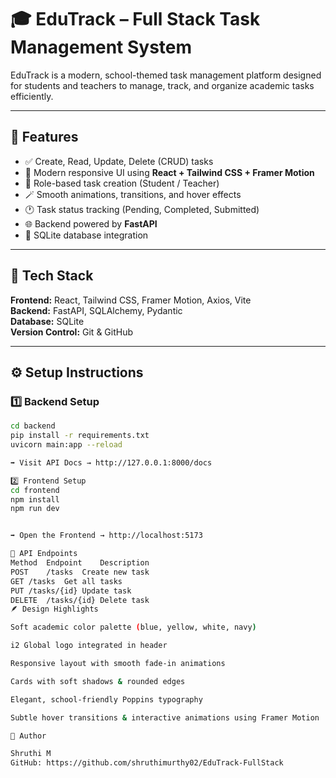 # 🎓 EduTrack – Full Stack Task Management System

EduTrack is a modern, school-themed task management platform designed for students and teachers to manage, track, and organize academic tasks efficiently.

---

## 🚀 Features
- ✅ Create, Read, Update, Delete (CRUD) tasks  
- 🎨 Modern responsive UI using **React + Tailwind CSS + Framer Motion**  
- 📘 Role-based task creation (Student / Teacher)  
- 🪄 Smooth animations, transitions, and hover effects  
- 🕐 Task status tracking (Pending, Completed, Submitted)  
- 🌐 Backend powered by **FastAPI**  
- 💾 SQLite database integration  

---

## 🧠 Tech Stack
**Frontend:** React, Tailwind CSS, Framer Motion, Axios, Vite  
**Backend:** FastAPI, SQLAlchemy, Pydantic  
**Database:** SQLite  
**Version Control:** Git & GitHub  

---

## ⚙️ Setup Instructions

### 1️⃣ Backend Setup
```bash
cd backend
pip install -r requirements.txt
uvicorn main:app --reload

➡️ Visit API Docs → http://127.0.0.1:8000/docs

2️⃣ Frontend Setup
cd frontend
npm install
npm run dev


➡️ Open the Frontend → http://localhost:5173

🧩 API Endpoints
Method	Endpoint	Description
POST	/tasks	Create new task
GET	/tasks	Get all tasks
PUT	/tasks/{id}	Update task
DELETE	/tasks/{id}	Delete task
🪶 Design Highlights

Soft academic color palette (blue, yellow, white, navy)

i2 Global logo integrated in header

Responsive layout with smooth fade-in animations

Cards with soft shadows & rounded edges

Elegant, school-friendly Poppins typography

Subtle hover transitions & interactive animations using Framer Motion

🧾 Author

Shruthi M
GitHub: https://github.com/shruthimurthy02/EduTrack-FullStack